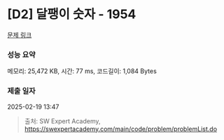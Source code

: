 # [D2] 달팽이 숫자 - 1954 

[문제 링크](https://swexpertacademy.com/main/code/problem/problemDetail.do?contestProbId=AV5PobmqAPoDFAUq) 

### 성능 요약

메모리: 25,472 KB, 시간: 77 ms, 코드길이: 1,084 Bytes

### 제출 일자

2025-02-19 13:47



> 출처: SW Expert Academy, https://swexpertacademy.com/main/code/problem/problemList.do